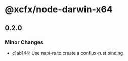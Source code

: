 # @xcfx/node-darwin-x64

## 0.2.0

### Minor Changes

- c1ab144: Use napi-rs to create a conflux-rust binding
